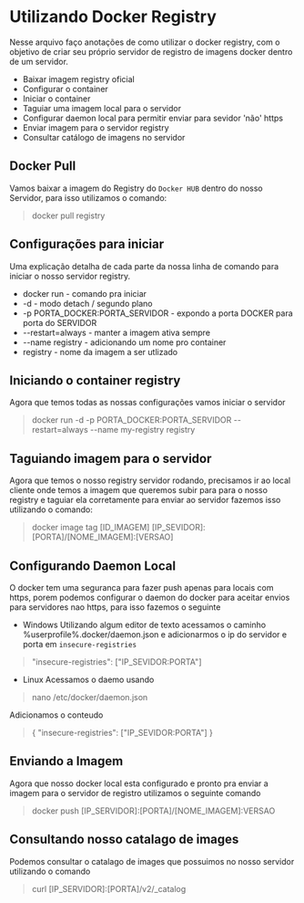# Utilizando Docker Registry

Nesse arquivo faço anotações de como utilizar o docker registry, com o objetivo de criar seu próprio servidor de registro de imagens docker dentro de um servidor.

- Baixar imagem registry oficial
- Configurar o container
- Iniciar o container
- Taguiar uma imagem local para o servidor
- Configurar daemon local para permitir enviar para sevidor 'não' https
- Enviar imagem para o servidor registry
- Consultar catálogo de imagens no servidor

## Docker Pull
Vamos baixar a imagem do Registry do ``Docker HUB`` dentro do nosso Servidor, para isso utilizamos o comando:
>docker pull registry

## Configurações para iniciar
Uma explicação detalha de cada parte da nossa linha de comando para iniciar o nosso servidor registry.

- docker run - comando pra iniciar
- -d - modo detach / segundo plano
- -p PORTA_DOCKER:PORTA_SERVIDOR - expondo a porta DOCKER para porta do SERVIDOR
- --restart=always - manter a imagem ativa sempre
- --name registry - adicionando um nome pro container
- registry - nome da imagem a ser utlizado

## Iniciando o container registry
Agora que temos todas as nossas configurações vamos iniciar o servidor
>docker run -d -p PORTA_DOCKER:PORTA_SERVIDOR --restart=always --name my-registry registry


## Taguiando imagem para o servidor
Agora que temos o nosso registry servidor rodando, precisamos ir ao local cliente onde temos a imagem
que queremos subir para para o nosso registry e taguiar ela corretamente para enviar ao servidor
fazemos isso utilizando o comando:
>docker image tag [ID_IMAGEM] [IP_SEVIDOR]:[PORTA]/[NOME_IMAGEM]:[VERSAO]

## Configurando Daemon Local
O docker tem uma seguranca para fazer push apenas para locais com https, porem podemos configurar
o daemon do docker para aceitar envios para servidores nao https, para isso fazemos o seguinte

- Windows
Utilizando algum editor de texto acessamos o  caminho %userprofile%\.docker/daemon.json e adicionarmos o
ip do servidor e porta em ``insecure-registries``
>"insecure-registries": ["IP_SEVIDOR:PORTA"]

- Linux
Acessamos o daemo usando
>nano /etc/docker/daemon.json

Adicionamos o conteudo
>{ "insecure-registries": ["IP_SEVIDOR:PORTA"] }

## Enviando a Imagem
Agora que nosso docker local esta configurado e pronto pra enviar a imagem para o servidor de registro
utilizamos o seguinte comando
>docker push [IP_SERVIDOR]:[PORTA]/[NOME_IMAGEM]:VERSAO

## Consultando nosso catalago de images
Podemos consultar o catalago de images que possuimos no nosso servidor utilizando o comando
>curl [IP_SERVIDOR]:[PORTA]/v2/_catalog
